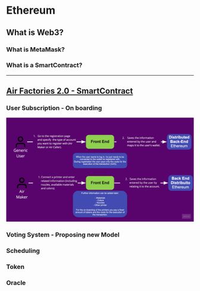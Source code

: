# Ethereum

## What is Web3?

### What is MetaMask?

### What is a SmartContract?

---

## [Air Factories 2.0 - SmartContract](https://github.com/Air-Factories-2-0/af2-smart-contract)

### User Subscription - On boarding

![](/IMG/ETHEREUM/1.jpg)

### Voting System - Proposing new Model

### Scheduling

### Token

### Oracle
